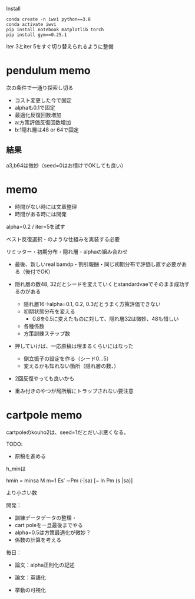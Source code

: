 
Install
```
conda create -n iwvi python==3.8
conda activate iwvi
pip install notebook matplotlib torch 
pip install gym==0.25.1
```

iter 3とiter 5をすぐ切り替えられるように整備

# pendulum memo 
次の条件で一通り探索し切る
* コスト変更した今で固定
* alphaも0.1で固定
* 最適化反復回数増加
* a:方策評価反復回数増加
* b:1隠れ層は48 or 64で固定
## 結果
a3,b64は微妙（seed=0はお情けでOKしても良い）



# memo
* 時間がない時には文章整理
* 時間がある時には開発

alpha=0.2 / iter=5を試す


ベスト反復選択・のような仕組みを実装する必要

リミッター・初期分布・隠れ層・alphaの組み合わせ


* 最後、新しいreal bamdp・割引報酬・同じ初期分布で評価し直す必要がある（後付でOK）

* 隠れ層の数48, 32だとシードを変えていくとstandardvaeでそのまま成功するのがある
  * 隠れ層16→alpha=0.1, 0.2, 0.3だとうまく方策評価できない
  * 初期状態分布を変える
    * 0.8を0.5に変えたものに対して、隠れ層32は微妙、48も惜しい
  * 各種係数
  * 方策訓練ステップ数

* 押していけば、一応原稿は埋まるくらいにはなった
  * 倒立振子の設定を作る（シード0...5）
  * 変えるかも知れない箇所（隠れ層の数、）

* 2回反復やっても良いかも
* 重み付きのやつが局所解にトラップされない要注意


# cartpole memo
cartpoleのkouho2は、seed=1だとだいぶ悪くなる。




TODO:

* 原稿を進める


h_minは

hmin = minsa M
m=1 Es′ ∼Pm (·|sa) [− ln Pm (s |sa)]

より小さい数

開発：
* 訓練データデータの整理・
* cart poleを一旦最後までやる
* alpha=0.5は方策最適化が微妙？
* 係数の計算を考える

毎日：
* 論文：alpha正則化の記述
* 論文：英語化

* 挙動の可視化



